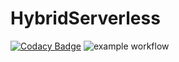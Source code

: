 # HybridServerless

[![Codacy Badge](https://app.codacy.com/project/badge/Grade/72c35f2824684eacb0bb75a3e3a80dad)](https://www.codacy.com/gh/Pro-Coded/pro-hybrid-serverless/dashboard?utm_source=github.com&amp;utm_medium=referral&amp;utm_content=Pro-Coded/pro-hybrid-serverless&amp;utm_campaign=Badge_Grade)
![example workflow](https://github.com/Pro-Coded/pro-hybrid-serverless/actions/workflows/dotnet.yml/badge.svg)
